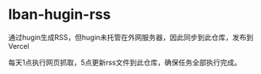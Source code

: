 # lban-hugin-rss
通过hugin生成RSS，但hugin未托管在外网服务器，因此同步到此仓库，发布到Vercel

每天1点执行网页抓取，5点更新rss文件到此仓库，确保任务全部执行完成。
